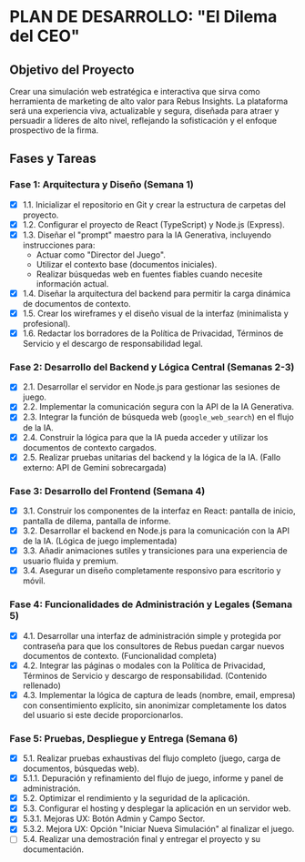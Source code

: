 # PLAN DE DESARROLLO: "El Dilema del CEO"

## Objetivo del Proyecto
Crear una simulación web estratégica e interactiva que sirva como herramienta de marketing de alto valor para Rebus Insights. La plataforma será una experiencia viva, actualizable y segura, diseñada para atraer y persuadir a líderes de alto nivel, reflejando la sofisticación y el enfoque prospectivo de la firma.

## Fases y Tareas

### Fase 1: Arquitectura y Diseño (Semana 1)
- [x] 1.1. Inicializar el repositorio en Git y crear la estructura de carpetas del proyecto.
- [x] 1.2. Configurar el proyecto de React (TypeScript) y Node.js (Express).
- [x] 1.3. Diseñar el "prompt" maestro para la IA Generativa, incluyendo instrucciones para:
    - Actuar como "Director del Juego".
    - Utilizar el contexto base (documentos iniciales).
    - Realizar búsquedas web en fuentes fiables cuando necesite información actual.
- [x] 1.4. Diseñar la arquitectura del backend para permitir la carga dinámica de documentos de contexto.
- [x] 1.5. Crear los wireframes y el diseño visual de la interfaz (minimalista y profesional).
- [x] 1.6. Redactar los borradores de la Política de Privacidad, Términos de Servicio y el descargo de responsabilidad legal.

### Fase 2: Desarrollo del Backend y Lógica Central (Semanas 2-3)
- [x] 2.1. Desarrollar el servidor en Node.js para gestionar las sesiones de juego.
- [x] 2.2. Implementar la comunicación segura con la API de la IA Generativa.
- [x] 2.3. Integrar la función de búsqueda web (`google_web_search`) en el flujo de la IA.
- [x] 2.4. Construir la lógica para que la IA pueda acceder y utilizar los documentos de contexto cargados.
- [x] 2.5. Realizar pruebas unitarias del backend y la lógica de la IA. (Fallo externo: API de Gemini sobrecargada)

### Fase 3: Desarrollo del Frontend (Semana 4)
- [x] 3.1. Construir los componentes de la interfaz en React: pantalla de inicio, pantalla de dilema, pantalla de informe.
- [x] 3.2. Desarrollar el backend en Node.js para la comunicación con la API de la IA. (Lógica de juego implementada)
- [x] 3.3. Añadir animaciones sutiles y transiciones para una experiencia de usuario fluida y premium.
- [x] 3.4. Asegurar un diseño completamente responsivo para escritorio y móvil.

### Fase 4: Funcionalidades de Administración y Legales (Semana 5)
- [x] 4.1. Desarrollar una interfaz de administración simple y protegida por contraseña para que los consultores de Rebus puedan cargar nuevos documentos de contexto. (Funcionalidad completa)
- [x] 4.2. Integrar las páginas o modales con la Política de Privacidad, Términos de Servicio y descargo de responsabilidad. (Contenido rellenado)
- [x] 4.3. Implementar la lógica de captura de leads (nombre, email, empresa) con consentimiento explícito, sin anonimizar completamente los datos del usuario si este decide proporcionarlos.

### Fase 5: Pruebas, Despliegue y Entrega (Semana 6)
- [x] 5.1. Realizar pruebas exhaustivas del flujo completo (juego, carga de documentos, búsquedas web).
- [x] 5.1.1. Depuración y refinamiento del flujo de juego, informe y panel de administración.
- [x] 5.2. Optimizar el rendimiento y la seguridad de la aplicación.
- [x] 5.3. Configurar el hosting y desplegar la aplicación en un servidor web.
- [x] 5.3.1. Mejoras UX: Botón Admin y Campo Sector.
- [x] 5.3.2. Mejora UX: Opción "Iniciar Nueva Simulación" al finalizar el juego.
- [ ] 5.4. Realizar una demostración final y entregar el proyecto y su documentación.
